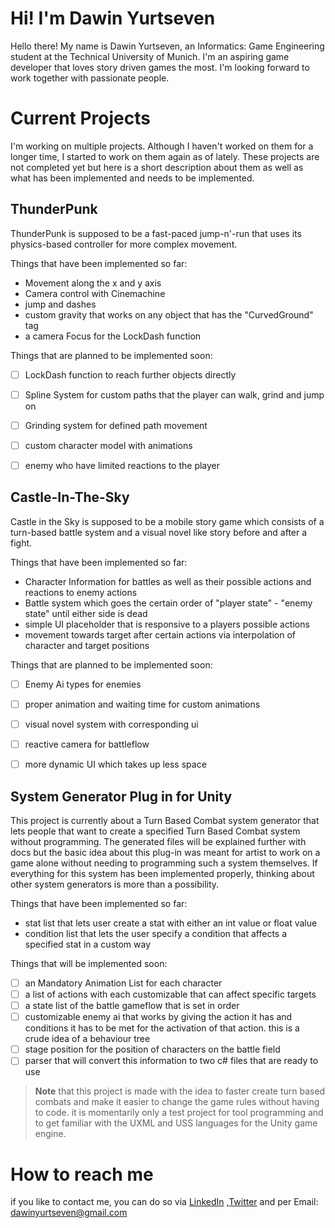 # Hi! I'm Dawin Yurtseven

Hello there! My name is Dawin Yurtseven, an Informatics: Game Engineering student at the Technical University of Munich. I'm an aspiring game developer that loves story driven games the most. I'm looking forward to work together with passionate people. 

# Current Projects
I'm working on multiple projects. Although I haven't worked on them for a longer time, I started to work on them again as of lately. These projects are not completed yet but here is a short description about them as well as what has been implemented and needs to be implemented.

## ThunderPunk
ThunderPunk is supposed to be a fast-paced jump-n'-run that uses its physics-based controller for more complex movement.

Things that have been implemented so far:
- Movement along the x and y axis
- Camera control with Cinemachine 
- jump and dashes
- custom gravity that works on any object that has the "CurvedGround" tag
- a camera Focus for the LockDash function

Things that are planned to be implemented soon:
- [ ] LockDash function to reach further objects directly
- [ ] Spline System for custom paths that the player can walk, grind and jump on
- [ ] Grinding system for defined path movement
- [ ] custom character model with animations
- [ ] enemy who have limited reactions to the player


## Castle-In-The-Sky
Castle in the Sky is supposed to be a mobile story game which consists of a turn-based battle system and a visual novel like story before and after a fight. 

Things that have been implemented so far:
- Character Information for battles as well as their possible actions and reactions to enemy actions
- Battle system which goes the certain order of "player state" - "enemy state" until either side is dead
- simple UI placeholder that is responsive to a players possible actions
- movement towards target after certain actions via interpolation of character and target positions

Things that are planned to be implemented soon:
- [ ] Enemy Ai types for enemies
- [ ] proper animation and waiting time for custom animations
- [ ] visual novel system with corresponding ui
- [ ] reactive camera for battleflow 
- [ ] more dynamic UI which takes up less space


## System Generator Plug in for Unity
This project is currently about a Turn Based Combat system generator that lets people that want to create a specified Turn Based Combat system without programming. The generated files will be explained further with docs but the basic idea about this plug-in was meant for artist to work on a game alone without needing to programming such a system themselves. If everything for this system has been implemented properly, thinking about other system generators is more than a possibility.

Things that have been implemented so far:
- stat list that lets user create a stat with either an int value or float value
- condition list that lets the user specify a condition that affects a specified stat in a custom way

Things that will be implemented soon: 
- [ ] an Mandatory Animation List for each character
- [ ] a list of actions with each customizable that can affect specific targets
- [ ] a state list of the battle gameflow that is set in order
- [ ] customizable enemy ai that works by giving the action it has and conditions it has to be met for the activation of that action. this is a crude idea of a behaviour tree
- [ ] stage position for the position of characters on the battle field
- [ ] parser that will convert this information to two c# files that are ready to use

> **Note** that this project is made with the idea to faster create turn based combats and make it easier to change the game rules without having to code. it is momentarily only a test project for tool programming and to get familiar with the UXML and USS languages for the Unity game engine.

# How to reach me
if you like to contact me, you can do so via [LinkedIn](https://www.linkedin.com/in/dawin-yurtseven-1b3097265/) ,[Twitter](https://twitter.com/dawin_yurtseven) and per Email: dawinyurtseven@gmail.com
